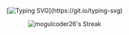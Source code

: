 <div align=center>

<center>
  
[![Typing SVG](https://readme-typing-svg.demolab.com?font=Raleway&weight=800&size=45&duration=4000&pause=1000&color=F786D6&width=1200&height=110&lines=I+am+a+Linux%2FWeb%2FCP+enthusiast+;who+loves+to+work+on+interesting+projects.;and+usually+build+small+projects+to+help+me+understand+better;+what's+going+on+behind+every+abstraction.)](https://git.io/typing-svg)
</center>


![mogulcoder26's Streak](https://github-readme-streak-stats.herokuapp.com/?user=mogulcoder26&theme=vue-dark&hide_border=false)
</div>

</div>
